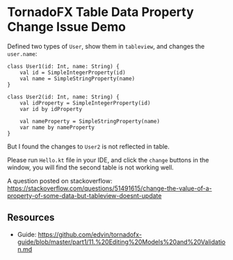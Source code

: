 TornadoFX Table Data Property Change Issue Demo
===============================================

Defined two types of `User`, show them in `tableview`, and changes the `user.name`:

```
class User1(id: Int, name: String) {
    val id = SimpleIntegerProperty(id)
    val name = SimpleStringProperty(name)
}

class User2(id: Int, name: String) {
    val idProperty = SimpleIntegerProperty(id)
    var id by idProperty

    val nameProperty = SimpleStringProperty(name)
    var name by nameProperty
}
```

But I found the changes to `User2` is not reflected in table.

Please run `Hello.kt` file in your IDE, and click the `change` buttons in the window, you will find the second table is not working well.

A question posted on stackoverflow: <https://stackoverflow.com/questions/51491615/change-the-value-of-a-property-of-some-data-but-tableview-doesnt-update>

Resources
---------

- Guide: <https://github.com/edvin/tornadofx-guide/blob/master/part1/11.%20Editing%20Models%20and%20Validation.md>